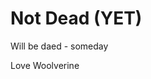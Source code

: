 # Not Dead (YET)
 
Will be daed - someday

Love Woolverine

<!---
dead-pool-aka-wilson/dead-pool-aka-wilson is a ✨ special ✨ repository because its `README.md` (this file) appears on your GitHub profile.
You can click the Preview link to take a look at your changes.
--->
